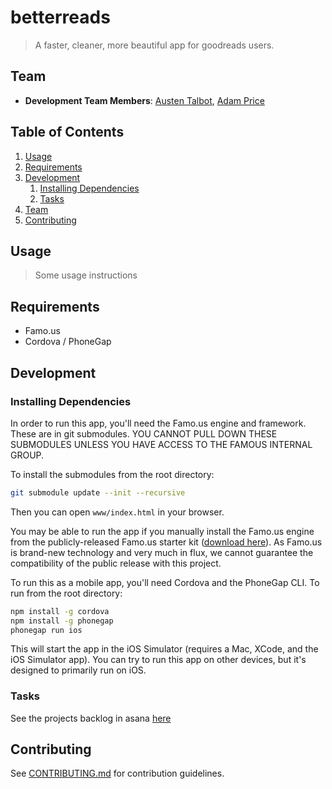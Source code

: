 # betterreads

> A faster, cleaner, more beautiful app for goodreads users.

## Team

  - __Development Team Members__: [Austen Talbot](github.com/austentalbot), [Adam Price](github.com/aesprice)

## Table of Contents

1. [Usage](#Usage)
1. [Requirements](#requirements)
1. [Development](#development)
    1. [Installing Dependencies](#installing-dependencies)
    1. [Tasks](#tasks)
1. [Team](#team)
1. [Contributing](#contributing)

## Usage

> Some usage instructions

## Requirements

- Famo.us
- Cordova / PhoneGap

## Development

### Installing Dependencies

In order to run this app, you'll need the Famo.us engine and framework. These are in git submodules.
YOU CANNOT PULL DOWN THESE SUBMODULES UNLESS YOU HAVE ACCESS TO THE FAMOUS INTERNAL GROUP.

To install the submodules from the root directory:
```sh
git submodule update --init --recursive
```
Then you can open ```www/index.html``` in your browser.

You may be able to run the app if you manually install the Famo.us engine from the publicly-released Famo.us starter kit ([download here](http://code.famo.us/famous-starter-kit/famous-starter-kit.zip?source=top)).
As Famo.us is brand-new technology and very much in flux, we cannot guarantee the compatibility of the public release with this project.

To run this as a mobile app, you'll need Cordova and the PhoneGap CLI.
To run from the root directory:

```sh
npm install -g cordova
npm install -g phonegap
phonegap run ios
```

This will start the app in the iOS Simulator (requires a Mac, XCode, and the iOS Simulator app).
You can try to run this app on other devices, but it's designed to primarily run on iOS.

### Tasks

See the projects backlog in asana [here](https://app.asana.com/0/15184101732174/15243864919419)


## Contributing

See [CONTRIBUTING.md](CONTRIBUTING.md) for contribution guidelines.
